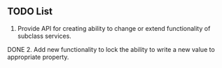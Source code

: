 
TODO List
--------------------------------------------------------

1. Provide API for creating ability to change or extend functionality of subclass services.

DONE 2. Add new functionality to lock the ability to write a new value to appropriate property.
